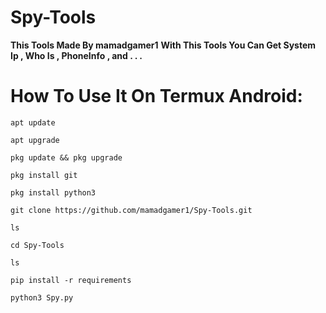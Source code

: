 # Spy-Tools
**This Tools Made By mamadgamer1**
**With This Tools You Can Get System Ip , Who Is , PhoneInfo , and . . .**

# How To Use It On Termux Android:
```apt update```

```apt upgrade```

```pkg update && pkg upgrade```

```pkg install git```

```pkg install python3```

```git clone https://github.com/mamadgamer1/Spy-Tools.git```

```ls```

```cd Spy-Tools```

```ls```

```pip install -r requirements```

```python3 Spy.py```

